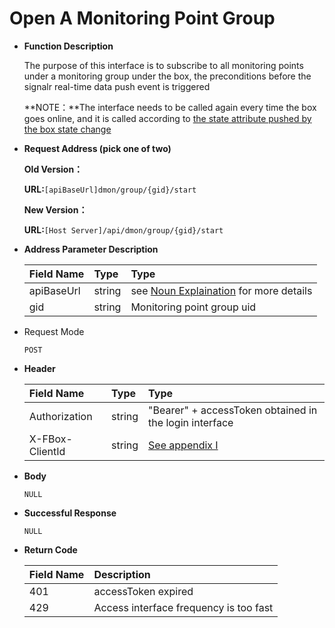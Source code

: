 # Open A Monitoring Point Group

* **Function Description**

  The purpose of this interface is to subscribe to all monitoring points under a monitoring group under the box, the preconditions before the signalr real-time data push event is triggered

  **NOTE：**The interface needs to be called again every time the box goes online, and it is called according to [the state attribute pushed by the box state change](https://app.gitbook.com/@upsilonauto/s/sdk-interface-and-http-interface/~/drafts/-MjCwKXsmrLO1KxUIV0Z/http-document-1/data-push/untitled-4)

* **Request Address \(pick one of two\)**

   **Old Version：**

   **URL:**`[apiBaseUrl]dmon/group/{gid}/start`

   **New Version：**

   **URL:**`[Host Server]/api/dmon/group/{gid}/start`

* **Address Parameter Description**

  | Field Name | Type | Type |
  | :--- | :--- | :--- |
  | apiBaseUrl | string | see [Noun Explaination](https://app.gitbook.com/@upsilonauto/s/sdk-interface-and-http-interface/~/drafts/-Mj8wlgyy_R51z8IfQDt/http-document-1/login-interface/noun-explain-or-fbox-document) for more details |
  | gid | string | Monitoring point group uid |

* Request Mode

   `POST`

* **Header**

  | Field Name | Type | Type |
  | :--- | :--- | :--- |
  | Authorization | string | "Bearer" + accessToken obtained in the login interface |
  | X-FBox-ClientId | string | [See appendix I](https://app.gitbook.com/@upsilonauto/s/sdk-interface-and-http-interface/~/drafts/-Mj96b3PNyYjsgMj5D8Y/http-document-1/appendix/untitled) |

* **Body**

   `NULL`

* **Successful Response**

   `NULL`

* **Return Code**

  | Field Name | Description |
  | :--- | :--- |
  | 401 | accessToken expired |
  | 429 | Access interface frequency is too fast |

